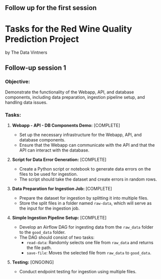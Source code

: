 ## Follow up for the first session

# Tasks for the Red Wine Quality Prediction Project

by The Data Vintners

## Follow-up session 1

### Objective:

Demonstrate the functionality of the Webapp, API, and database components, including data preparation, ingestion pipeline setup, and handling data issues.

### Tasks:

1. **Webapp - API - DB Components Demo:** [COMPLETE]

   - Set up the necessary infrastructure for the Webapp, API, and database components.
   - Ensure that the Webapp can communicate with the API and that the API can interact with the database.

2. **Script for Data Error Generation:** [COMPLETE]

   - Create a Python script or notebook to generate data errors on the files to be used for ingestion.
   - The script should take the dataset and create errors in random rows.
   
3. **Data Preparation for Ingestion Job:** [COMPLETE]

   - Prepare the dataset for ingestion by splitting it into multiple files.
   - Store the split files in a folder named `raw-data`, which will serve as the input for the ingestion job.

4. **Simple Ingestion Pipeline Setup:** [COMPLETE]
   - Develop an Airflow DAG for ingesting data from the `raw_data` folder to the `good_data` folder.
   - The DAG should consist of two tasks:
     - `read-data`: Randomly selects one file from `raw_data` and returns the file path.
     - `save-file`: Moves the selected file from `raw_data` to `good_data`.

5. **Testing:** [ONGOING]
   - Conduct endpoint testing for ingestion using multiple files.
